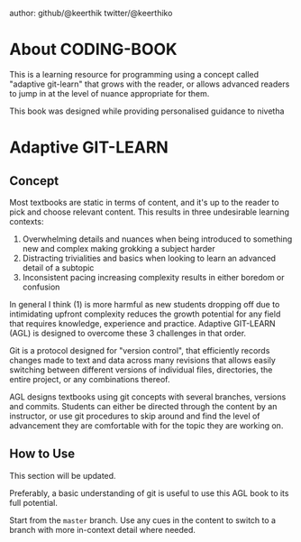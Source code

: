 author: github/@keerthik twitter/@keerthiko

# About CODING-BOOK

This is a learning resource for programming using a concept called "adaptive git-learn" that grows with the reader, or allows advanced readers to jump in at the level of nuance appropriate for them.

This book was designed while providing personalised guidance to nivetha

# Adaptive GIT-LEARN
## Concept
Most textbooks are static in terms of content, and it's up to the reader to pick and choose relevant content. This results in three undesirable learning contexts:
1. Overwhelming details and nuances when being introduced to something new and complex making grokking a subject harder
2. Distracting trivialities and basics when looking to learn an advanced detail of a subtopic
3. Inconsistent pacing increasing complexity results in either boredom or confusion

In general I think (1) is more harmful as new students dropping off due to intimidating upfront complexity reduces the growth potential for any field that requires knowledge, experience and practice. Adaptive GIT-LEARN (AGL) is designed to overcome these 3 challenges in that order.

Git is a protocol designed for "version control", that efficiently records changes made to text and data across many revisions that allows easily switching between different versions of individual files, directories, the entire project, or any combinations thereof.

AGL designs textbooks using git concepts with several branches, versions and commits. Students can either be directed through the content by an instructor, or use git procedures to skip around and find the level of advancement they are comfortable with for the topic they are working on.

## How to Use
This section will be updated.

Preferably, a basic understanding of git is useful to use this AGL book to its full potential.

Start from the `master` branch. Use any cues in the content to switch to a branch with more in-context detail where needed.